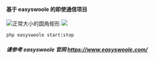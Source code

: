 #### 基于 easyswoole 的即使通信项目 

![正常大小的圆角矩形](https://img.shields.io/badge/language-php-green.svg)
![](https://img.shields.io/badge/license-MIT-blue)

```php
php easyswoole start|stop
```

##### 请参考 easyswoole 官网  https://www.easyswoole.com/